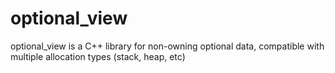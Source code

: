 # optional_view
optional_view is a C++ library for non-owning optional data, compatible with multiple allocation types (stack, heap, etc) 
